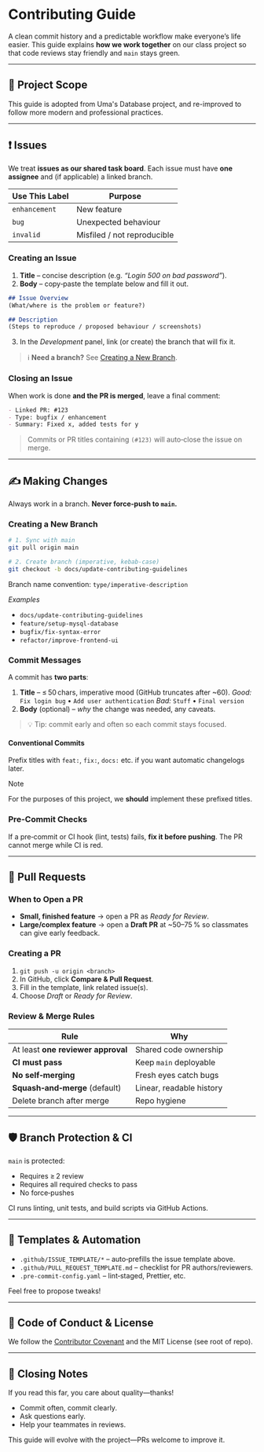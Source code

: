 # Contributing Guide

A clean commit history and a predictable workflow make everyone’s life easier. This guide explains **how we work together** on our class project so that code reviews stay friendly and `main` stays green.

---

## 📌 Project Scope

This guide is adopted from Uma's Database project, and re-improved to follow more modern and professional practices.

---

## ❗ Issues

We treat **issues as our shared task board**. Each issue must have **one assignee** and (if applicable) a linked branch.

| Use This Label | Purpose                     |
| -------------- | --------------------------- |
| `enhancement`  | New feature                 |
| `bug`          | Unexpected behaviour        |
| `invalid`      | Misfiled / not reproducible |

### Creating an Issue

1. **Title** – concise description (e.g. *“Login 500 on bad password”*).
2. **Body** – copy‑paste the template below and fill it out.

```md
## Issue Overview
(What/where is the problem or feature?)

## Description
(Steps to reproduce / proposed behaviour / screenshots)
```

3. In the *Development* panel, link (or create) the branch that will fix it.

> ℹ️  **Need a branch?**  See [Creating a New Branch](#creating-a-new-branch).

### Closing an Issue

When work is done **and the PR is merged**, leave a final comment:

```md
- Linked PR: #123
- Type: bugfix / enhancement
- Summary: Fixed x, added tests for y
```

> Commits or PR titles containing `(#123)` will auto‑close the issue on merge.

---

## ✍️ Making Changes

Always work in a branch. **Never force‑push to `main`.**

### Creating a New Branch

```bash
# 1. Sync with main
git pull origin main

# 2. Create branch (imperative, kebab‑case)
git checkout -b docs/update-contributing-guidelines
```

Branch name convention: `type/imperative-description`

*Examples*

* `docs/update-contributing-guidelines`
* `feature/setup-mysql-database`
* `bugfix/fix-syntax-error`
* `refactor/improve-frontend-ui`

### Commit Messages

A commit has **two parts**:

1. **Title** – ≤ 50 chars, imperative mood (GitHub truncates after \~60).
   *Good:* `Fix login bug` • `Add user authentication`
   *Bad:* `Stuff` • `Final version`
2. **Body** (optional) – *why* the change was needed, any caveats.

> 💡  Tip: commit early and often so each commit stays focused.

#### Conventional Commits 

Prefix titles with `feat:`, `fix:`, `docs:` etc. if you want automatic changelogs later.

> [!NOTE]
> For the purposes of this project, we **should** implement these prefixed titles.

### Pre‑Commit Checks

If a pre‑commit or CI hook (lint, tests) fails, **fix it before pushing**. The PR cannot merge while CI is red.

---

## 🤼 Pull Requests

### When to Open a PR

* **Small, finished feature** → open a PR as *Ready for Review*.
* **Large/complex feature** → open a **Draft PR** at \~50–75 % so classmates can give early feedback.

### Creating a PR

1. `git push -u origin <branch>`
2. In GitHub, click **Compare & Pull Request**.
3. Fill in the template, link related issue(s).
4. Choose *Draft* or *Ready for Review*.

### Review & Merge Rules

| Rule                               | Why                      |
| ---------------------------------- | ------------------------ |
| At least **one reviewer approval** | Shared code ownership    |
| **CI must pass**                   | Keep `main` deployable   |
| **No self‑merging**                | Fresh eyes catch bugs    |
| **Squash‑and‑merge** (default)     | Linear, readable history |
| Delete branch after merge          | Repo hygiene             |

---

## 🛡️ Branch Protection & CI

`main` is protected:

* Requires ≥ 2 review
* Requires all required checks to pass
* No force‑pushes

CI runs linting, unit tests, and build scripts via GitHub Actions.

---

## 📝 Templates & Automation

* `.github/ISSUE_TEMPLATE/*` – auto‑prefills the issue template above.
* `.github/PULL_REQUEST_TEMPLATE.md` – checklist for PR authors/reviewers.
* `.pre-commit-config.yaml` – lint‑staged, Prettier, etc.

Feel free to propose tweaks!

---

## 📄 Code of Conduct & License

We follow the [Contributor Covenant](https://www.contributor-covenant.org/) and the MIT License (see root of repo).

---

## 🍾 Closing Notes

If you read this far, you care about quality—thanks!

* Commit often, commit clearly.
* Ask questions early.
* Help your teammates in reviews.

This guide will evolve with the project—PRs welcome to improve it.
